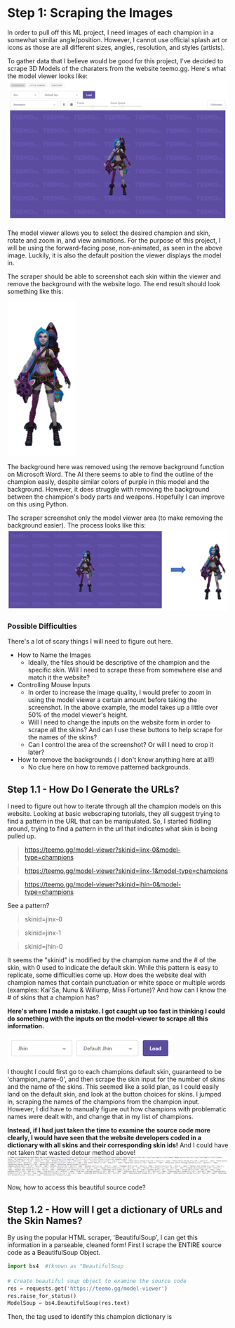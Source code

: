 # Step 1: Scraping the Images
In order to pull off this ML project, I need images of each champion in a somewhat similar angle/position. However, I cannot use official splash art or icons as those are all different sizes, angles, resolution, and styles (artists). 

To gather data that I believe would be good for this project, I've decided to scrape 3D Models of the charaters from the website  teemo.gg. Here's what the model viewer looks like: 
 ![Image of Model Viewer](https://github.com/juliewang2020/cca_lol/blob/master/images/model_viewer.png)

The model viewer allows you to select the desired champion and skin, rotate and zoom in, and view animations. For the purpose of this project, I will be using the forward-facing pose, non-animated, as seen in the above image. Luckily, it is also the default position the viewer displays the model in.

The scraper should be able to screenshot each skin within the viewer and remove the background with the website logo. The end result should look something like this: 


![Image of Model-No Background](https://github.com/juliewang2020/cca_lol/blob/master/images/model_no_background.png)

The background here was removed using the remove background function on Microsoft Word. The AI there seems to able to find the outline of the champion easily, despite similar colors of purple in this model and the background. However, it does struggle with removing the background between the champion's body parts and weapons. Hopefully I can improve on this using Python.

The scraper screenshot only the model viewer area (to make removing the background easier). The process looks like this:
![Example](https://github.com/juliewang2020/cca_lol/blob/master/images/example_progress.PNG)

### Possible Difficulties
There's a lot of scary things I will need to figure out here.
* How to Name the Images
  * Ideally, the files should be descriptive of the champion and the specific skin. Will I need to scrape these from somewhere else and match it the website?
* Controlling Mouse Inputs
  * In order to increase the image quality, I would prefer to zoom in using the model viewer a certain amount before taking the screenshot. In the above example, the model takes up a little over 50% of the model viewer's height.
  * Will I need to change the inputs on the website form in order to scrape all the skins? And can I use these buttons to help scrape for the names of the skins?
  * Can I control the area of the screenshot? Or will I need to crop it later?
* How to remove the backgrounds ( I don't know anything here at all!) 
  * No clue here on how to remove patterned backgrounds. 

## Step 1.1 - How Do I Generate the URLs?
I need to figure out how to iterate through all the champion models on this website. Looking at basic webscraping tutorials, they all suggest trying to find a pattern in the URL that can be manipulated. So, I started fiddling around, trying to find a pattern in the url that indicates what skin is being pulled up. 

> https://teemo.gg/model-viewer?skinid=jinx-0&model-type=champions

> https://teemo.gg/model-viewer?skinid=jinx-1&model-type=champions

> https://teemo.gg/model-viewer?skinid=jhin-0&model-type=champions

See a pattern?

> skinid=jinx-0

> skinid=jinx-1

> skinid=jhin-0

It seems the "skinid" is modified by the champion name and the # of the skin, with 0 used to indicate the default skin.
While this pattern is easy to replicate, some difficulties come up. How does the website deal with champion names that contain punctuation or white space or multiple words (examples: Kai'Sa, Nunu & Willump, Miss Fortune)? And how can I know the # of skins that a champion has? 

**Here's where I made a mistake. I got caught up too fast in thinking I could do something with the inputs on the model-viewer to scrape all this information.** 

![Model Viewer Inputs](https://github.com/juliewang2020/cca_lol/blob/master/images/inputs.PNG)

I thought I could first go to each champions default skin, guaranteed to be 'champion_name-0', and then scrape the skin input for the number of skins and the name of the skins. This seemed like a solid plan, as I could easily land on the default skin, and look at the button choices for skins. I jumped in, scraping the names of the champions from the champion input. However, I did have to manually figure out how champions with problematic names were dealt with, and change that in my list of champions. 

**Instead, if I had just taken the time to examine the source code more clearly, I would have seen that the website developers coded in a dictionary with all skins and their corresponding skin ids!** And I could have not taken that wasted detour method above!
![Source Code](https://github.com/juliewang2020/cca_lol/blob/master/images/source_code.PNG)

Now, how to access this beautiful source code?

## Step 1.2 - How will I get a dictionary of URLs and the Skin Names?

By using the popular HTML scraper, 'BeautifulSoup', I can get this information in a parseable, cleaned form! First I scrape the ENTIRE source code as a BeautifulSoup Object. 

```python
import bs4  #(known as "BeautifulSoup

# Create beautiful soup object to examine the source code
res = requests.get('https://teemo.gg/model-viewer')
res.raise_for_status()
ModelSoup = bs4.BeautifulSoup(res.text)
```
Then, the tag used to identify this champion dictionary is <script>. I created a list of objects of all the script tags. From iterating through, using getText() to textify the objects, I see that the script object we want is the one at index 9. In addition, when I examined the text, I saw that the dictionary of skins for EACH champ could be split using ';'. 

```python
# Get List of Skins/Chromas and the corresponding URL
skins_html = ModelSoup.findAll('script')
skins_champs = skins_html[9].getText() # contains the dictionary of champions and skins
skins_champs = skins_champs.split(';')
skins_champs.pop(0) # remove the first index which does not contain champ/skin info
```
This is what the list looks like currently. It is a list of "dictionaries", with each index being one champ.
![List Example](https://github.com/juliewang2020/cca_lol/blob/master/images/champ_skindicts.JPG)
 
So for each index, I will be able to pull out a champion and its skins. Within that index, is a dictionary, with entries seperated in key, value pairs of URL/skinID, skin name. Because this is text and not an actual dictionary recognizeable by python, I will need to parse and create my own dictionary of URL/skinID and skin names. There were 2 ways I thought about doing this:
  1. Split the text by comma. The even numbers will contain the URLs/skinIDs and the odd numbers will contain the skin names. Then use a regex matcher to search for a start and end match, and grab the string in between using the package mentioned here: https://stackoverflow.com/questions/3368969/find-string-between-two-substrings
        
        Example Splits:
        > index 0 = {'id': 'aatrox-0' 

        > index 1 = 'name': "Default Aatrox"} 

        Example Regex Matcher:
        > url_result = re.search("**'id': '(.*)'**", str)

        > name_result = re.search("**'name': \"(.*)\"}**", str)
  
  2. Split the text by '},{'. Which is how the dictionary splits its key value pairs. 
        
        Example Splits:
        > index 0 = 'id': 'aatrox-0', 'name': "Default Aatrox" 

        > index 1 = 'id': 'aatrox-1', 'name': "Justicar Aatrox "

        Example Regex Matcher:
        > url_result = re.search("**'id': '(.*)',**", str)

        > name_result = re.search("**'name': \"(.*)\"**", str)

I originally went the 1st way, because I didn't think of the 2nd way until I ran into a bug. My code would break at Gragas, unable to find a regex match. 
![Gragas Example](https://github.com/juliewang2020/cca_lol/blob/master/images/gragas_edge_case.JPG)

Do you see where splitting by comma would make my code break, but splitting by dictionary would work better?
> "Gragas, Esq." 

That's right. There was a skin with a comma IN the name, so my code would split that name up. So I could not split the string by comma, and instead resorted to the second method to avoid edge cases like this. 

Let's take a peek at the final code and output: 
```python
# Create beautiful soup object to examine the source code
res = requests.get('https://teemo.gg/model-viewer')
res.raise_for_status()
ModelSoup = bs4.BeautifulSoup(res.text)

def scrape_model_url(str):
    url_result = re.search("'id': '(.*)',", str)
    if url_result:
        url = url_result.group(1)
        return url
    else: 
        return "No Match"

def scrape_model_name(str):
    name_result = re.search("'name': \"(.*)\"", str)
    if name_result:
        name = name_result.group(1)
        return name
    else: 
        return "No Match"
        
# Get List of Skins/Chromas and the corresponding URL
skins_html = ModelSoup.findAll('script')
skins_champs = skins_html[9].getText() # contains the dictionary of champions and skins
skins_champs = skins_champs.split(';')
skins_champs.pop(0) # remove the first index which does not contain champ/skin info

# Create Dictionary of URL and Skin Name
skin_dict = {}
for skins_champ in skins_champs:
    skins = skins_champ.split("},{") # would split by ",", but some names have a comma
    for skin in skins:
        url = scrape_model_url(skin)
        name = scrape_model_name(skin)
        if url == "No Match" or name == "No Match":
            break
        else:
            skin_dict[url] = name
            prev_name = name
            prev_url = url
    if url == "No Match" or name == "No Match":
            print("Done Scraping Champion Skin Information, Last Skin is " + prev_name + " (" + prev_url + ")" )
            break
```
![Output](https://github.com/juliewang2020/cca_lol/blob/master/images/output.JPG)

Now when I visit URLs, I'll know exactly which skin I'm screenshotting! 

### Lessons Learned
* Examine source code more carefully instead of jumping in to scraping
* Think about edge cases that could break your code

## Step 1.3 - Screenshotting the Webpages
To be continued...
 
https://www.youtube.com/watch?v=dz59GsdvUF8
